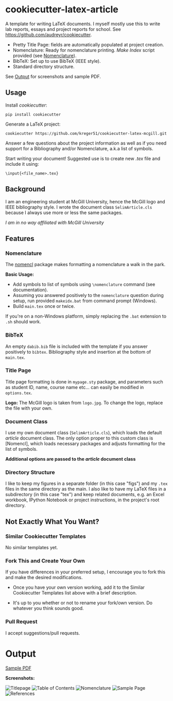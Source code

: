 # cookiecutter-latex-article

A template for writing LaTeX documents. I myself mostly use this to write lab reports, essays and project reports for school. See https://github.com/audreyr/cookiecutter.

* Pretty Title Page: fields are automatically populated at project creation. 
* Nomenclature: Ready for nomenclature printing. *Make Index* script provided (see [Nomenclature](#nomenclature)).
* BibTeX: Set up to use BibTeX (IEEE style).
* Standard directory structure. 

See [Output](#output) for screenshots and sample PDF.

## Usage

Install *cookiecutter*:

    pip install cookiecutter

Generate a LaTeX project:

    cookiecutter https://github.com/kreger51/cookiecutter-latex-mcgill.git

Answer a few questions about the project information as well as if you need support for a Bibliography and/or Nomenclature, a.k.a list of symbols.

Start writing your document! Suggested use is to create new *.tex* file and include it using:

    \input{<file_name>.tex}

## Background

I am an engineering student at McGill University, hence the McGill logo and IEEE bibliography style.
I wrote the document class ``SelimArticle.cls`` because I always use more or less the same packages. 

*I am in no way affiliated with McGill University*

## Features
### Nomenclature

The [nomencl](http://cs.brown.edu/about/system/managed/latex/doc/nomencl.pdf)
package makes formatting a nomenclature a walk in the park. 

**Basic Usage:**
* Add symbols to list of symbols using ``\nomenclature`` command (see documentation).
* Assuming you answered positively to the ``nomenclature`` question during setup, run provided ``makeidx.bat`` from command prompt (Windows). 
* Build ``main.tex`` once or twice.

If you're on a non-Windows platform, simply replacing the ``.bat`` extension to ``.sh`` should work.

### BibTeX

An empty ``dabib.bib`` file is included with the template if you answer positively to ``bibtex``. Bibliography style and insertion at the bottom of ``main.tex``.

### Title Page

Title page formatting is done in ``mypage.sty`` package, and parameters such as student ID, name, course name etc... can easily be modified in ``options.tex``.

**Logo:**
The McGill logo is taken from ``logo.jpg``. To change the logo, replace the file with your own.

### Document Class

I use my own document class (``SelimArticle.cls``), which loads the default *article* document class. The only option proper to this custom class is [Nomencl], which loads necessary packages and adjusts formatting for the list of symbols. 

**Additional options are passed to the *article* document class**

### Directory Structure

I like to keep my figures in a separate folder (in this case "figs") and my ``.tex`` files in the same directory as the main. I also like to have my LaTeX files in a subdirectory (in this case "tex") and keep related documents, e.g. an Excel workbook, IPython Notebook or project instructions, in the project's root directory.

## Not Exactly What You Want?

### Similar Cookiecutter Templates

No similar templates yet.

### Fork This and Create Your Own

If you have differences in your preferred setup, I encourage you to fork this and make the desired modifications. 

* Once you have your own version working, add it to the Similar Cookiecutter
  Templates list above with a brief description.

* It's up to you whether or not to rename your fork/own version. Do whatever
  you think sounds good.

### Pull Request

I accept suggestions/pull requests. 

# Output

[Sample PDF](bin/example.pdf)

**Screenshots:**

![Titlepage](bin/pics_1.png)
![Table of Contents](bin/pics_2.png)
![Nomenclature](bin/pics_3.png)
![Sample Page](bin/pics_4.png)
![References](bin/pics_5.png)

